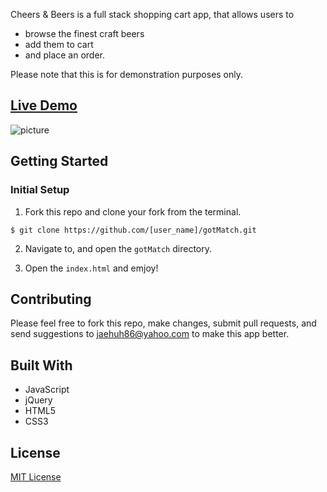 Cheers & Beers is a full stack shopping cart app, that allows users to 
* browse the finest craft beers
* add them to cart
* and place an order.

Please note that this is for demonstration purposes only.

## [Live Demo](https://cheersandbeers.jaehuh.network/)
![picture](/images/general/readMe.gif)


## Getting Started

### Initial Setup

1. Fork this repo and clone your fork from the terminal.

```$ git clone https://github.com/[user_name]/gotMatch.git```

2. Navigate to, and open the `gotMatch` directory.

3. Open the `index.html` and emjoy!

## Contributing

Please feel free to fork this repo, make changes, submit pull requests, and send suggestions to jaehuh86@yahoo.com to make this app better.

## Built With

* JavaScript
* jQuery
* HTML5
* CSS3

## License
[MIT License](https://opensource.org/licenses/mit-license.php)

